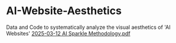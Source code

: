 # AI-Website-Aesthetics
Data and Code to systematically analyze the visual aesthetics of 'AI Websites'
[2025-03-12 AI Sparkle Methodology.pdf](https://github.com/user-attachments/files/19444776/2025-03-12.AI.Sparkle.Methodology.pdf)
